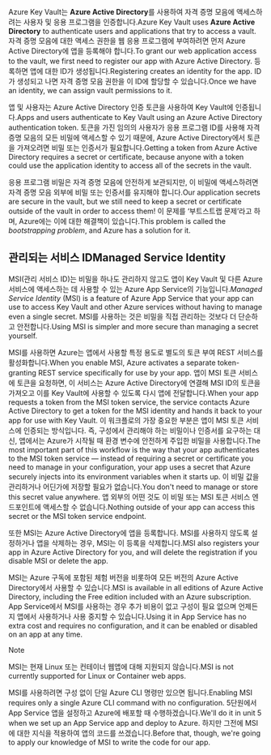 <span data-ttu-id="af86a-101">Azure Key Vault는 **Azure Active Directory**를 사용하여 자격 증명 모음에 액세스하려는 사용자 및 응용 프로그램을 인증합니다.</span><span class="sxs-lookup"><span data-stu-id="af86a-101">Azure Key Vault uses **Azure Active Directory** to authenticate users and applications that try to access a vault.</span></span> <span data-ttu-id="af86a-102">자격 증명 모음에 대한 액세스 권한을 웹 응용 프로그램에 부여하려면 먼저 Azure Active Directory에 앱을 등록해야 합니다.</span><span class="sxs-lookup"><span data-stu-id="af86a-102">To grant our web application access to the vault, we first need to register our app with Azure Active Directory.</span></span> <span data-ttu-id="af86a-103">등록하면 앱에 대한 ID가 생성됩니다.</span><span class="sxs-lookup"><span data-stu-id="af86a-103">Registering creates an identity for the app.</span></span> <span data-ttu-id="af86a-104">ID가 생성되고 나면 자격 증명 모음 권한을 이 ID에 할당할 수 있습니다.</span><span class="sxs-lookup"><span data-stu-id="af86a-104">Once we have an identity, we can assign vault permissions to it.</span></span>

<span data-ttu-id="af86a-105">앱 및 사용자는 Azure Active Directory 인증 토큰을 사용하여 Key Vault에 인증됩니다.</span><span class="sxs-lookup"><span data-stu-id="af86a-105">Apps and users authenticate to Key Vault using an Azure Active Directory authentication token.</span></span> <span data-ttu-id="af86a-106">토큰을 가진 임의의 사용자가 응용 프로그램 ID를 사용해 자격 증명 모음의 모든 비밀에 액세스할 수 있기 때문에, Azure Active Directory에서 토큰을 가져오려면 비밀 또는 인증서가 필요합니다.</span><span class="sxs-lookup"><span data-stu-id="af86a-106">Getting a token from Azure Active Directory requires a secret or certificate, because anyone with a token could use the application identity to access all of the secrets in the vault.</span></span>

<span data-ttu-id="af86a-107">응용 프로그램 비밀은 자격 증명 모음에 안전하게 보관되지만, 이 비밀에 액세스하려면 자격 증명 모음 외부에 비밀 또는 인증서를 유지해야 합니다.</span><span class="sxs-lookup"><span data-stu-id="af86a-107">Our application secrets are secure in the vault, but we still need to keep a secret or certificate outside of the vault in order to access them!</span></span> <span data-ttu-id="af86a-108">이 문제를 ‘부트스트랩 문제’라고 하며, Azure에는 이에 대한 해결책이 있습니다.</span><span class="sxs-lookup"><span data-stu-id="af86a-108">This problem is called the *bootstrapping problem*, and Azure has a solution for it.</span></span>

## <a name="managed-service-identity"></a><span data-ttu-id="af86a-109">관리되는 서비스 ID</span><span class="sxs-lookup"><span data-stu-id="af86a-109">Managed Service Identity</span></span>

<span data-ttu-id="af86a-110">MSI(관리 서비스 ID)는 비밀을 하나도 관리하지 않고도 앱이 Key Vault 및 다른 Azure 서비스에 액세스하는 데 사용할 수 있는 Azure App Service의 기능입니다.</span><span class="sxs-lookup"><span data-stu-id="af86a-110">*Managed Service Identity* (MSI) is a feature of Azure App Service that your app can use to access Key Vault and other Azure services without having to manage even a single secret.</span></span> <span data-ttu-id="af86a-111">MSI를 사용하는 것은 비밀을 직접 관리하는 것보다 더 단순하고 안전합니다.</span><span class="sxs-lookup"><span data-stu-id="af86a-111">Using MSI is simpler and more secure than managing a secret yourself.</span></span>

<span data-ttu-id="af86a-112">MSI를 사용하면 Azure는 앱에서 사용할 특정 용도로 별도의 토큰 부여 REST 서비스를 활성화합니다.</span><span class="sxs-lookup"><span data-stu-id="af86a-112">When you enable MSI, Azure activates a separate token-granting REST service specifically for use by your app.</span></span> <span data-ttu-id="af86a-113">앱이 MSI 토큰 서비스에 토큰을 요청하면, 이 서비스는 Azure Active Directory에 연결해 MSI ID의 토큰을 가져오고 이를 Key Vault에 사용할 수 있도록 다시 앱에 전달합니다.</span><span class="sxs-lookup"><span data-stu-id="af86a-113">When your app requests a token from the MSI token service, the service contacts Azure Active Directory to get a token for the MSI identity and hands it back to your app for use with Key Vault.</span></span> <span data-ttu-id="af86a-114">이 워크플로의 가장 중요한 부분은 앱이 MSI 토큰 서비스에 인증되는 방식입니다. 즉, 구성에서 관리해야 하는 비밀이나 인증서를 요구하는 대신, 앱에서는 Azure가 시작될 때 환경 변수에 안전하게 주입한 비밀을 사용합니다.</span><span class="sxs-lookup"><span data-stu-id="af86a-114">The most important part of this workflow is the way that your app authenticates to the MSI token service &mdash; instead of requiring a secret or certificate you need to manage in your configuration, your app uses a secret that Azure securely injects into its environment variables when it starts up.</span></span> <span data-ttu-id="af86a-115">이 비밀 값을 관리하거나 어딘가에 저장할 필요가 없습니다.</span><span class="sxs-lookup"><span data-stu-id="af86a-115">You don't need to manage or store this secret value anywhere.</span></span> <span data-ttu-id="af86a-116">앱 외부의 어떤 것도 이 비밀 또는 MSI 토큰 서비스 엔드포인트에 액세스할 수 없습니다.</span><span class="sxs-lookup"><span data-stu-id="af86a-116">Nothing outside of your app can access this secret or the MSI token service endpoint.</span></span>

<span data-ttu-id="af86a-117">또한 MSI는 Azure Active Directory에 앱을 등록합니다. MSI를 사용하지 않도록 설정하거나 앱을 삭제하는 경우, MSI는 이 등록을 삭제합니다.</span><span class="sxs-lookup"><span data-stu-id="af86a-117">MSI also registers your app in Azure Active Directory for you, and will delete the registration if you disable MSI or delete the app.</span></span>

<span data-ttu-id="af86a-118">MSI는 Azure 구독에 포함된 체험 버전을 비롯하여 모든 버전의 Azure Active Directory에서 사용할 수 있습니다.</span><span class="sxs-lookup"><span data-stu-id="af86a-118">MSI is available in all editions of Azure Active Directory, including the Free edition included with an Azure subscription.</span></span> <span data-ttu-id="af86a-119">App Service에서 MSI를 사용하는 경우 추가 비용이 없고 구성이 필요 없으며 언제든지 앱에서 사용하거나 사용 중지할 수 있습니다.</span><span class="sxs-lookup"><span data-stu-id="af86a-119">Using it in App Service has no extra cost and requires no configuration, and it can be enabled or disabled on an app at any time.</span></span>

> [!NOTE]
> <span data-ttu-id="af86a-120">MSI는 현재 Linux 또는 컨테이너 웹앱에 대해 지원되지 않습니다.</span><span class="sxs-lookup"><span data-stu-id="af86a-120">MSI is not currently supported for Linux or Container web apps.</span></span>

<span data-ttu-id="af86a-121">MSI를 사용하려면 구성 없이 단일 Azure CLI 명령만 있으면 됩니다.</span><span class="sxs-lookup"><span data-stu-id="af86a-121">Enabling MSI requires only a single Azure CLI command with no configuration.</span></span> <span data-ttu-id="af86a-122">5단원에서 App Service 앱을 설정하고 Azure에 배포할 때 수행하겠습니다.</span><span class="sxs-lookup"><span data-stu-id="af86a-122">We'll do it in unit 5 when we set up an App Service app and deploy to Azure.</span></span> <span data-ttu-id="af86a-123">하지만 그전에 MSI에 대한 지식을 적용하여 앱의 코드를 쓰겠습니다.</span><span class="sxs-lookup"><span data-stu-id="af86a-123">Before that, though, we're going to apply our knowledge of MSI to write the code for our app.</span></span>